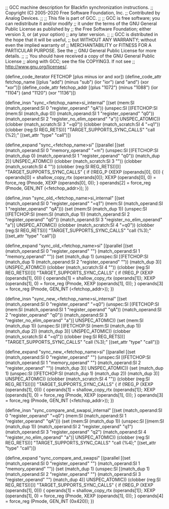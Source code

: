 ;; GCC machine description for Blackfin synchronization instructions.
;; Copyright (C) 2005-2020 Free Software Foundation, Inc.
;; Contributed by Analog Devices.
;;
;; This file is part of GCC.
;;
;; GCC is free software; you can redistribute it and/or modify
;; it under the terms of the GNU General Public License as published by
;; the Free Software Foundation; either version 3, or (at your option)
;; any later version.
;;
;; GCC is distributed in the hope that it will be useful,
;; but WITHOUT ANY WARRANTY; without even the implied warranty of
;; MERCHANTABILITY or FITNESS FOR A PARTICULAR PURPOSE.  See the
;; GNU General Public License for more details.
;;
;; You should have received a copy of the GNU General Public License
;; along with GCC; see the file COPYING3.  If not see
;; <http://www.gnu.org/licenses/>.

(define_code_iterator FETCHOP [plus minus ior and xor])
(define_code_attr fetchop_name
  [(plus "add") (minus "sub") (ior "ior") (and "and") (xor "xor")])
(define_code_attr fetchop_addr
  [(plus "1072") (minus "1088") (ior "1104") (and "1120") (xor "1136")])

(define_insn "sync_<fetchop_name>si_internal"
  [(set (mem:SI (match_operand:SI 0 "register_operand" "qA"))
	(unspec:SI
	  [(FETCHOP:SI (mem:SI (match_dup 0))
	     (match_operand:SI 1 "register_operand" "q0"))
	   (match_operand:SI 2 "register_no_elim_operand" "a")]
	  UNSPEC_ATOMIC))
   (clobber (match_scratch:SI 3 "=q0"))
   (clobber (match_scratch:SI 4 "=q1"))
   (clobber (reg:SI REG_RETS))]
  "TARGET_SUPPORTS_SYNC_CALLS"
  "call (%2);"
  [(set_attr "type" "call")])

(define_expand "sync_<fetchop_name>si"
  [(parallel
    [(set (match_operand:SI 0 "memory_operand" "+m")
	  (unspec:SI
	   [(FETCHOP:SI (match_dup 0)
			(match_operand:SI 1 "register_operand" "q0"))
	    (match_dup 2)]
	   UNSPEC_ATOMIC))
     (clobber (match_scratch:SI 3 ""))
     (clobber (match_scratch:SI 4 ""))
     (clobber (reg:SI REG_RETS))])]
  "TARGET_SUPPORTS_SYNC_CALLS"
{
  if (!REG_P (XEXP (operands[0], 0)))
    {
      operands[0] = shallow_copy_rtx (operands[0]);
      XEXP (operands[0], 0) = force_reg (Pmode, XEXP (operands[0], 0));
    }
  operands[2] = force_reg (Pmode, GEN_INT (<fetchop_addr>));
})

(define_insn "sync_old_<fetchop_name>si_internal"
  [(set (match_operand:SI 0 "register_operand" "=q1")
	(mem:SI (match_operand:SI 1 "register_operand" "qA")))
   (set (mem:SI (match_dup 1))
	(unspec:SI
	  [(FETCHOP:SI (mem:SI (match_dup 1))
	     (match_operand:SI 2 "register_operand" "q0"))
	   (match_operand:SI 3 "register_no_elim_operand" "a")]
	  UNSPEC_ATOMIC))
   (clobber (match_scratch:SI 4 "=q0"))
   (clobber (reg:SI REG_RETS))]
  "TARGET_SUPPORTS_SYNC_CALLS"
  "call (%3);"
  [(set_attr "type" "call")])

(define_expand "sync_old_<fetchop_name>si"
  [(parallel
    [(set (match_operand:SI 0 "register_operand" "")
	  (match_operand:SI 1 "memory_operand" ""))
     (set (match_dup 1)
	  (unspec:SI
	   [(FETCHOP:SI (match_dup 1)
			(match_operand:SI 2 "register_operand" ""))
	    (match_dup 3)]
	   UNSPEC_ATOMIC))
     (clobber (match_scratch:SI 4 ""))
     (clobber (reg:SI REG_RETS))])]
  "TARGET_SUPPORTS_SYNC_CALLS"
{
  if (!REG_P (XEXP (operands[1], 0)))
    {
      operands[1] = shallow_copy_rtx (operands[1]);
      XEXP (operands[1], 0) = force_reg (Pmode, XEXP (operands[1], 0));
    }
  operands[3] = force_reg (Pmode, GEN_INT (<fetchop_addr>));
})

(define_insn "sync_new_<fetchop_name>si_internal"
  [(set (match_operand:SI 0 "register_operand" "=q0")
	(unspec:SI
	  [(FETCHOP:SI
	    (mem:SI (match_operand:SI 1 "register_operand" "qA"))
	    (match_operand:SI 2 "register_operand" "q0"))
	   (match_operand:SI 3 "register_no_elim_operand" "a")]
	  UNSPEC_ATOMIC))
   (set (mem:SI (match_dup 1))
	(unspec:SI
	  [(FETCHOP:SI (mem:SI (match_dup 1)) (match_dup 2))
	   (match_dup 3)]
	  UNSPEC_ATOMIC))
   (clobber (match_scratch:SI 4 "=q1"))
   (clobber (reg:SI REG_RETS))]
  "TARGET_SUPPORTS_SYNC_CALLS"
  "call (%3);"
  [(set_attr "type" "call")])

(define_expand "sync_new_<fetchop_name>si"
  [(parallel
    [(set (match_operand:SI 0 "register_operand" "")
	  (unspec:SI
	   [(FETCHOP:SI (match_operand:SI 1 "memory_operand" "")
			(match_operand:SI 2 "register_operand" ""))
	    (match_dup 3)]
	   UNSPEC_ATOMIC))
     (set (match_dup 1)
	  (unspec:SI
	   [(FETCHOP:SI (match_dup 1) (match_dup 2))
	    (match_dup 3)]
	   UNSPEC_ATOMIC))
     (clobber (match_scratch:SI 4 ""))
     (clobber (reg:SI REG_RETS))])]
  "TARGET_SUPPORTS_SYNC_CALLS"
{
  if (!REG_P (XEXP (operands[1], 0)))
    {
      operands[1] = shallow_copy_rtx (operands[1]);
      XEXP (operands[1], 0) = force_reg (Pmode, XEXP (operands[1], 0));
    }
  operands[3] = force_reg (Pmode, GEN_INT (<fetchop_addr>));
})

(define_insn "sync_compare_and_swapsi_internal"
  [(set (match_operand:SI 0 "register_operand" "=q0")
	(mem:SI (match_operand:SI 1 "register_operand" "qA")))
   (set (mem:SI (match_dup 1))
	(unspec:SI
	  [(mem:SI (match_dup 1))
	   (match_operand:SI 2 "register_operand" "q1")
	   (match_operand:SI 3 "register_operand" "q2")
	   (match_operand:SI 4 "register_no_elim_operand" "a")]
	  UNSPEC_ATOMIC))
   (clobber (reg:SI REG_RETS))]
  "TARGET_SUPPORTS_SYNC_CALLS"
  "call (%4);"
  [(set_attr "type" "call")])

(define_expand "sync_compare_and_swapsi"
  [(parallel
    [(set (match_operand:SI 0 "register_operand" "")
	  (match_operand:SI 1 "memory_operand" ""))
     (set (match_dup 1)
	  (unspec:SI
	   [(match_dup 1)
	    (match_operand:SI 2 "register_operand" "")
	    (match_operand:SI 3 "register_operand" "")
	    (match_dup 4)]
	   UNSPEC_ATOMIC))
     (clobber (reg:SI REG_RETS))])]
  "TARGET_SUPPORTS_SYNC_CALLS"
{
  if (!REG_P (XEXP (operands[1], 0)))
    {
      operands[1] = shallow_copy_rtx (operands[1]);
      XEXP (operands[1], 0) = force_reg (Pmode, XEXP (operands[1], 0));
    }
  operands[4] = force_reg (Pmode, GEN_INT (0x420));
})
